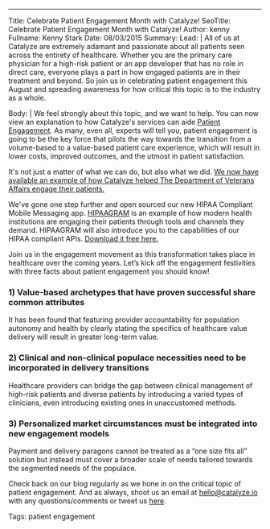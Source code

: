 ---
Title: Celebrate Patient Engagement Month with Catalyze!
SeoTitle: Celebrate Patient Engagement Month with Catalyze!
Author: kenny
Fullname: Kenny Stark
Date: 08/03/2015
Summary: 
Lead: |
All of us at Catalyze are extremely adamant and passionate about all patients seen across the entirety of healthcare. Whether you are the primary care physician for a high-risk patient or an app developer that has no role in direct care, everyone plays a part in how engaged patients are in their treatment and beyond. So join us in celebrating patient engagement this August and spreading awareness for how critical this topic is to the industry as a whole.

Body: |
We feel strongly about this topic, and we want to help. You can now view an explanation to how Catalyze's services can aide [Patient Engagement](https://catalyze.io/solutions/patient-engagement). As many, even all, experts will tell you, patient engagement is going to be the key force that pilots the way towards the transition from a volume-based to a value-based patient care experience, which will result in lower costs, improved outcomes, and the utmost in patient satisfaction. 

It's not just a matter of what we can do, but also what we did. [We now have available an example of how Catalyze helped The Department of Veterans Affairs engage their patients.](https://catalyze.io/customers/veterans-affairs)

We've gone one step further and open sourced our new HIPAA Compliant Mobile Messaging app. [HIPAAGRAM](http://hipaagr.am/) is an example of how modern health institutions are engaging their patients through tools and channels they demand. HIPAAGRAM will also introduce you to the capabilities of our HIPAA compliant APIs. [Download it free here.](http://hipaagr.am/)

Join us in the engagement movement as this transformation takes place in healthcare over the coming years. Let’s kick off the engagement festivities with three facts about patient engagement you should know!

### 1) Value-based archetypes that have proven successful share common attributes

It has been found that featuring provider accountability for population autonomy and health by clearly stating the specifics of healthcare value delivery will result in greater long-term value. 

### 2) Clinical and non-clinical populace necessities need to be incorporated in delivery transitions

Healthcare providers can bridge the gap between clinical management of high-risk patients and diverse patients by introducing a varied types of clinicians, even introducing existing ones in unaccustomed methods. 

### 3) Personalized market circumstances must be integrated into new engagement models

Payment and delivery paragons cannot be treated as a “one size fits all” solution but instead must cover a broader scale of needs tailored towards the segmented needs of the populace. 

Check back on our blog regularly as we hone in on the critical topic of patient engagement. And as always, shoot us an email at [hello@catalyze.io](hello@catalyze.io) with any questions/comments or tweet us [here](https://twitter.com/catalyzeio).

Tags: patient engagement